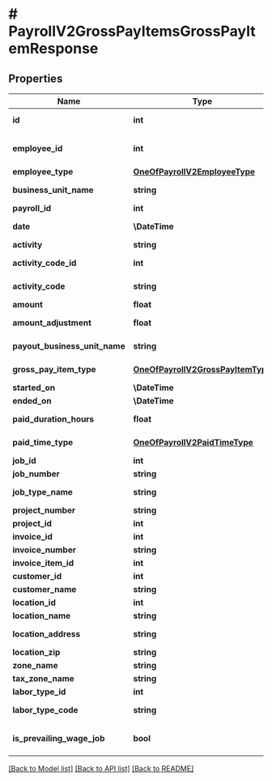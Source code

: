 # # PayrollV2GrossPayItemsGrossPayItemResponse

## Properties

Name | Type | Description | Notes
------------ | ------------- | ------------- | -------------
**id** | **int** | The gross pay item ID | [optional]
**employee_id** | **int** | The employee/technician ID | [optional]
**employee_type** | [**OneOfPayrollV2EmployeeType**](OneOfPayrollV2EmployeeType.md) | The employee type | [optional]
**business_unit_name** | **string** | The business unit name | [optional]
**payroll_id** | **int** | The payroll ID |
**date** | **\DateTime** | The date (UTC) of the gross pay item |
**activity** | **string** | The activity | [optional]
**activity_code_id** | **int** | The payroll activity code ID | [optional]
**activity_code** | **string** | The payroll activity code name | [optional]
**amount** | **float** | The amount |
**amount_adjustment** | **float** | The amount adjustment | [optional]
**payout_business_unit_name** | **string** | The payout business unit name | [optional]
**gross_pay_item_type** | [**OneOfPayrollV2GrossPayItemType**](OneOfPayrollV2GrossPayItemType.md) | Type of the gross pay item |
**started_on** | **\DateTime** | The start time (UTC) | [optional]
**ended_on** | **\DateTime** | The end time (UTC) | [optional]
**paid_duration_hours** | **float** | The paid duration in hours | [optional]
**paid_time_type** | [**OneOfPayrollV2PaidTimeType**](OneOfPayrollV2PaidTimeType.md) | Type of the paid time | [optional]
**job_id** | **int** | The job ID |
**job_number** | **string** | The job number | [optional]
**job_type_name** | **string** | Name of the job type | [optional]
**project_number** | **string** | The project number | [optional]
**project_id** | **int** | The project ID | [optional]
**invoice_id** | **int** | The invoice ID | [optional]
**invoice_number** | **string** | The invoice number | [optional]
**invoice_item_id** | **int** | The invoice item ID | [optional]
**customer_id** | **int** | The customer ID | [optional]
**customer_name** | **string** | The customer name | [optional]
**location_id** | **int** | The location ID | [optional]
**location_name** | **string** | The location name | [optional]
**location_address** | **string** | The location address | [optional]
**location_zip** | **string** | The location zip | [optional]
**zone_name** | **string** | The zone name | [optional]
**tax_zone_name** | **string** | The tax zone name | [optional]
**labor_type_id** | **int** | ID of the labor type | [optional]
**labor_type_code** | **string** | Code of the labor type | [optional]
**is_prevailing_wage_job** | **bool** | Defines whether it&#39;s a prevailing wage job | [optional]

[[Back to Model list]](../../README.md#models) [[Back to API list]](../../README.md#endpoints) [[Back to README]](../../README.md)
